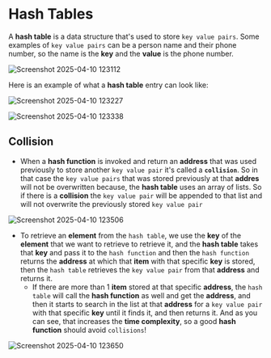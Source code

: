 # Hash Tables
A **hash table** is a data structure that's used to store `key value pairs`. Some examples of `key value pairs` can be a person name and their phone number, so the name is the **key** and the **value** is the phone number.

![Screenshot 2025-04-10 123112](https://github.com/user-attachments/assets/196bd12f-668e-4a3e-a95f-fc20fbb73370)

Here is an example of what a **hash table** entry can look like:

![Screenshot 2025-04-10 123227](https://github.com/user-attachments/assets/1aeb6563-7797-44db-8e49-1835f73bcd44)

![Screenshot 2025-04-10 123338](https://github.com/user-attachments/assets/bde87b63-f4c8-4ede-b365-c1ec3893b7ec)

## Collision
* When a **hash function** is invoked and return an **address** that was used previously to store another `key value pair` it's called a **`collision`**. So in that case the `key value pairs` that was stored previously at that **addres** will not be overwritten because, the **hash table** uses an array of lists. So if there is a **collision** the `key value pair` will be appended to that list and will not overwrite the previously stored `key value pair`

![Screenshot 2025-04-10 123506](https://github.com/user-attachments/assets/d4c4071f-6206-403f-9ae6-6570e4da6770)

* To retrieve an **element** from the `hash table`, we use the **key** of the **element** that we want to retrieve to retrieve it, and the **hash table** takes that **key** and pass it to the `hash function` and then the `hash function` returns the **address** at which that **item** with that specific **key** is stored, then the `hash table` retrieves the `key value pair` from that **address** and returns it.
  * If there are more than 1 **item** stored at that specific **address**, the `hash table` will call the **hash function** as well and get the **address**, and then it starts to search in the list at that **address** for a `key value pair` with that specific **key** until it finds it, and then returns it. And as you can see, that increases the **time complexity**, so a good **hash function** should avoid `collisions`!

![Screenshot 2025-04-10 123650](https://github.com/user-attachments/assets/76d364cb-6d69-484a-8cdf-0f827b086e97)
